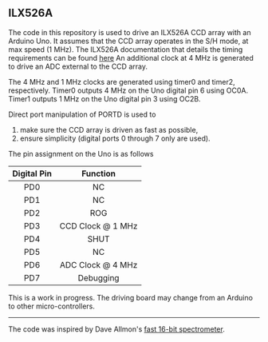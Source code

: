 ILX526A
------
The code in this repository is used to drive an ILX526A CCD array with an Arduino Uno. It assumes that the CCD array operates in the S/H mode, at max speed (1 MHz).
The ILX526A documentation that details the timing requirements can be found [here](http://www.eureca.de/datasheets/01.xx.xxxx/01.01.xxxx/01.01.0021/ILX526A.pdf) 
An additional clock at 4 MHz is generated to drive an ADC external to the CCD array. 

The 4 MHz and 1 MHz clocks are generated using timer0 and timer2, respectively. 
Timer0 outputs 4 MHz on the Uno digital pin 6 using OC0A. 
Timer1 outputs 1 MHz on the Uno digital pin 3 using OC2B.

Direct port manipulation of PORTD is used to 
1. make sure the CCD array is driven as fast as possible, 
2. ensure simplicity (digital ports 0 through 7 only are used). 

 The pin assignment on the Uno is as follows

| Digital Pin | Function | 
|:-------------: |:-------------:| 
| PD0 | NC |
| PD1 | NC |
| PD2 | ROG |
| PD3 | CCD Clock @ 1 MHz |
| PD4 | SHUT |
| PD5 | NC | 
| PD6 | ADC Clock @ 4 MHz |
| PD7 | Debugging | 


This is a work in progress. The driving board may change from an Arduino to other micro-controllers.

-----------------
The code was inspired by Dave Allmon's [fast 16-bit spectrometer](http://davidallmon.com/pages/ad7667-spectrograph).
